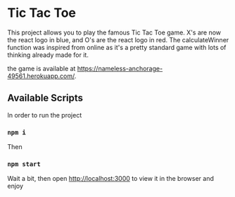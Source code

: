 # Tic Tac Toe

This project allows you to play the famous Tic Tac Toe game. X's are now the react logo in blue, and O's are the react logo in red.
The calculateWinner function was inspired from online as it's a pretty standard game with lots of thinking already made for it.

the game is available at https://nameless-anchorage-49561.herokuapp.com/.

## Available Scripts

In order to run the project

### `npm i`

Then

### `npm start`

Wait a bit, then open [http://localhost:3000](http://localhost:3000) to view it in the browser and enjoy
